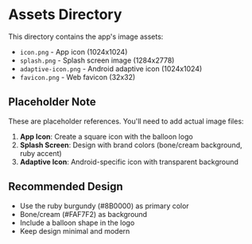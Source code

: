 # Assets Directory

This directory contains the app's image assets:

- `icon.png` - App icon (1024x1024)
- `splash.png` - Splash screen image (1284x2778)
- `adaptive-icon.png` - Android adaptive icon (1024x1024)
- `favicon.png` - Web favicon (32x32)

## Placeholder Note

These are placeholder references. You'll need to add actual image files:

1. **App Icon**: Create a square icon with the balloon logo
2. **Splash Screen**: Design with brand colors (bone/cream background, ruby accent)
3. **Adaptive Icon**: Android-specific icon with transparent background

## Recommended Design

- Use the ruby burgundy (#8B0000) as primary color
- Bone/cream (#FAF7F2) as background
- Include a balloon shape in the logo
- Keep design minimal and modern
